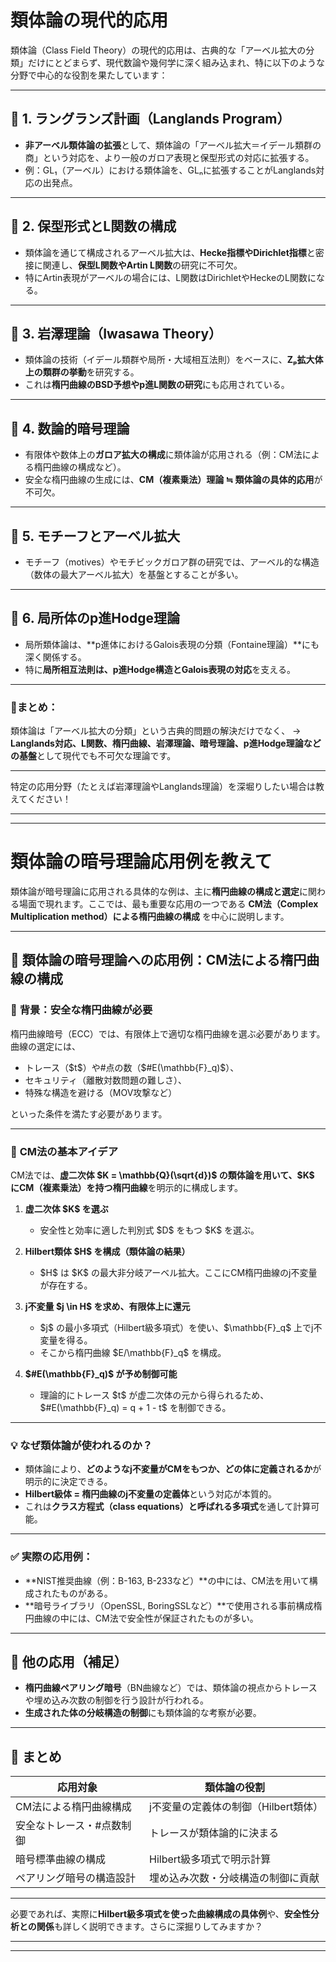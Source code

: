# 類体論の現代的応用

類体論（Class Field Theory）の現代的応用は、古典的な「アーベル拡大の分類」だけにとどまらず、現代数論や幾何学に深く組み込まれ、特に以下のような分野で中心的な役割を果たしています：

---

## 🔶 **1. ラングランズ計画（Langlands Program）**

* **非アーベル類体論の拡張**として、類体論の「アーベル拡大＝イデール類群の商」という対応を、より一般のガロア表現と保型形式の対応に拡張する。
* 例：GL₁（アーベル）における類体論を、GLₙに拡張することがLanglands対応の出発点。

---

## 🔶 **2. 保型形式とL関数の構成**

* 類体論を通じて構成されるアーベル拡大は、**Hecke指標やDirichlet指標**と密接に関連し、**保型L関数やArtin L関数**の研究に不可欠。
* 特にArtin表現がアーベルの場合には、L関数はDirichletやHeckeのL関数になる。

---

## 🔶 **3. 岩澤理論（Iwasawa Theory）**

* 類体論の技術（イデール類群や局所・大域相互法則）をベースに、**Zₚ拡大体上の類群の挙動**を研究する。
* これは**楕円曲線のBSD予想やp進L関数の研究**にも応用されている。

---

## 🔶 **4. 数論的暗号理論**

* 有限体や数体上の**ガロア拡大の構成**に類体論が応用される（例：CM法による楕円曲線の構成など）。
* 安全な楕円曲線の生成には、**CM（複素乗法）理論 ≒ 類体論の具体的応用**が不可欠。

---

## 🔶 **5. モチーフとアーベル拡大**

* モチーフ（motives）やモチビックガロア群の研究では、アーベル的な構造（数体の最大アーベル拡大）を基盤とすることが多い。

---

## 🔶 **6. 局所体のp進Hodge理論**

* 局所類体論は、\*\*p進体におけるGalois表現の分類（Fontaine理論）\*\*にも深く関係する。
* 特に**局所相互法則は、p進Hodge構造とGalois表現の対応**を支える。

---

### 🔸まとめ：

類体論は「アーベル拡大の分類」という古典的問題の解決だけでなく、
→ **Langlands対応、L関数、楕円曲線、岩澤理論、暗号理論、p進Hodge理論などの基盤**として現代でも不可欠な理論です。

---

特定の応用分野（たとえば岩澤理論やLanglands理論）を深堀りしたい場合は教えてください！

---
---

# 類体論の暗号理論応用例を教えて
類体論が暗号理論に応用される具体的な例は、主に**楕円曲線の構成と選定**に関わる場面で現れます。ここでは、最も重要な応用の一つである **CM法（Complex Multiplication method）による楕円曲線の構成** を中心に説明します。

---

## 🔐 類体論の暗号理論への応用例：CM法による楕円曲線の構成

### 📌 **背景：安全な楕円曲線が必要**

楕円曲線暗号（ECC）では、有限体上で適切な楕円曲線を選ぶ必要があります。曲線の選定には、

* トレース（\$t\$）や#点の数（\$#E(\mathbb{F}\_q)\$）、
* セキュリティ（離散対数問題の難しさ）、
* 特殊な構造を避ける（MOV攻撃など）

といった条件を満たす必要があります。

---

### 🧠 **CM法の基本アイデア**

CM法では、**虚二次体 \$K = \mathbb{Q}(\sqrt{d})\$ の類体論を用いて、\$K\$ にCM（複素乗法）を持つ楕円曲線**を明示的に構成します。

1. **虚二次体 \$K\$ を選ぶ**

   * 安全性と効率に適した判別式 \$D\$ をもつ \$K\$ を選ぶ。

2. **Hilbert類体 \$H\$ を構成（類体論の結果）**

   * \$H\$ は \$K\$ の最大非分岐アーベル拡大。ここにCM楕円曲線のj不変量が存在する。

3. **j不変量 \$j \in H\$ を求め、有限体上に還元**

   * \$j\$ の最小多項式（Hilbert級多項式）を使い、\$\mathbb{F}\_q\$ 上でj不変量を得る。
   * そこから楕円曲線 \$E/\mathbb{F}\_q\$ を構成。

4. **\$#E(\mathbb{F}\_q)\$ が予め制御可能**

   * 理論的にトレース \$t\$ が虚二次体の元から得られるため、\$#E(\mathbb{F}\_q) = q + 1 - t\$ を制御できる。

---

### 💡 **なぜ類体論が使われるのか？**

* 類体論により、**どのようなj不変量がCMをもつか、どの体に定義されるか**が明示的に決定できる。
* **Hilbert級体 = 楕円曲線のj不変量の定義体**という対応が本質的。
* これは**クラス方程式（class equations）と呼ばれる多項式**を通して計算可能。

---

### ✅ **実際の応用例：**

* \*\*NIST推奨曲線（例：B-163, B-233など）\*\*の中には、CM法を用いて構成されたものがある。
* \*\*暗号ライブラリ（OpenSSL, BoringSSLなど）\*\*で使用される事前構成楕円曲線の中には、CM法で安全性が保証されたものが多い。

---

## 🔁 他の応用（補足）

* **楕円曲線ペアリング暗号**（BN曲線など）では、類体論の視点からトレースや埋め込み次数の制御を行う設計が行われる。
* **生成された体の分岐構造の制御**にも類体論的な考察が必要。

---

## 📝 まとめ

| 応用対象          | 類体論の役割                 |
| ------------- | ---------------------- |
| CM法による楕円曲線構成  | j不変量の定義体の制御（Hilbert類体） |
| 安全なトレース・#点数制御 | トレースが類体論的に決まる          |
| 暗号標準曲線の構成     | Hilbert級多項式で明示計算       |
| ペアリング暗号の構造設計  | 埋め込み次数・分岐構造の制御に貢献      |

---

必要であれば、実際に**Hilbert級多項式を使った曲線構成の具体例**や、**安全性分析との関係**も詳しく説明できます。さらに深掘りしてみますか？


---
---

